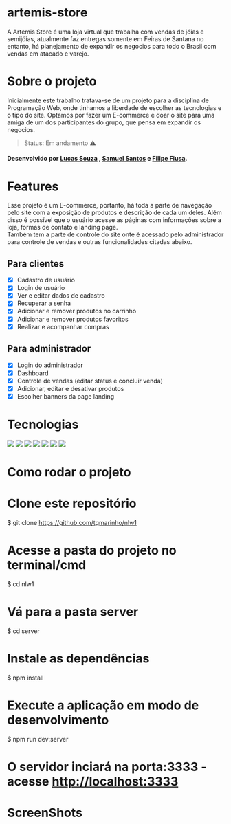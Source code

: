 # artemis-store

<p>A Artemis Store é uma loja virtual que trabalha com vendas de jóias e semijóias, atualmente faz entregas somente em Feiras de Santana no entanto, há planejamento de expandir os negocios para todo o Brasil com vendas em atacado e varejo.</p>

# Sobre o projeto
<p>Inicialmente este trabalho tratava-se de um projeto para a disciplina de Programação Web, onde tinhamos a liberdade de escolher as tecnologias e o tipo do site. Optamos por fazer um E-commerce e doar o site para uma amiga de um dos participantes do grupo, que pensa em expandir os negocios.</p>

> Status: Em andamento ⚠️

#### Desenvolvido por [Lucas Souza](https://github.com/LucasSjesus) , [Samuel Santos](https://github.com/Santos-Samuels) e [Filipe Fiusa](https://github.com/FilipeFiusa).

# Features
<p>Esse projeto é um E-commerce, portanto, há toda a parte de navegação pelo site com a exposição de produtos e descrição de cada um deles. Além disso é possível que o usuário acesse as páginas com informações sobre a loja, formas de contato e landing page. <br>
  Também tem a parte de controle do site onte é acessado pelo administrador para controle de vendas e outras funcionalidades citadas abaixo. </p>

## Para clientes
- [x] Cadastro de usuário
- [x] Login de usuário
- [x] Ver e editar dados de cadastro
- [x] Recuperar a senha
- [x] Adicionar e remover produtos no carrinho
- [x] Adicionar e remover produtos favoritos
- [x] Realizar e acompanhar compras

## Para administrador
- [x] Login do administrador
- [x] Dashboard
- [x] Controle de vendas (editar status e concluir venda)
- [x] Adicionar, editar e desativar produtos
- [x] Escolher banners da page landing

# Tecnologias
>
<span>
  <img src="https://img.shields.io/badge/HTML5-E34F26?style=for-the-badge&logo=html5&logoColor=white"/>
  <img src="https://img.shields.io/badge/CSS3-1572B6?style=for-the-badge&logo=css3&logoColor=white"/>
  <img src="https://img.shields.io/badge/JavaScript-F7DF1E?style=for-the-badge&logo=javascript&logoColor=black"/>
  <img src="https://img.shields.io/badge/Bootstrap-563D7C?style=for-the-badge&logo=bootstrap&logoColor=white"/>
  <img src="https://img.shields.io/badge/PHP-1572B6?style=for-the-badge&logo=PHP&logoColor=white"/>
  <img src="https://img.shields.io/badge/aos%20Library-6675c1?style=for-the-badge&logo=aos&logoColor=black"/>
  <img src="https://img.shields.io/badge/responsividade-F2F2F2?style=for-the-badge&logo=aos&logoColor=black"/>
</span>

# Como rodar o projeto

# Clone este repositório
$ git clone <https://github.com/tgmarinho/nlw1>

# Acesse a pasta do projeto no terminal/cmd
$ cd nlw1

# Vá para a pasta server
$ cd server

# Instale as dependências
$ npm install

# Execute a aplicação em modo de desenvolvimento
$ npm run dev:server

# O servidor inciará na porta:3333 - acesse <http://localhost:3333> 

# ScreenShots
